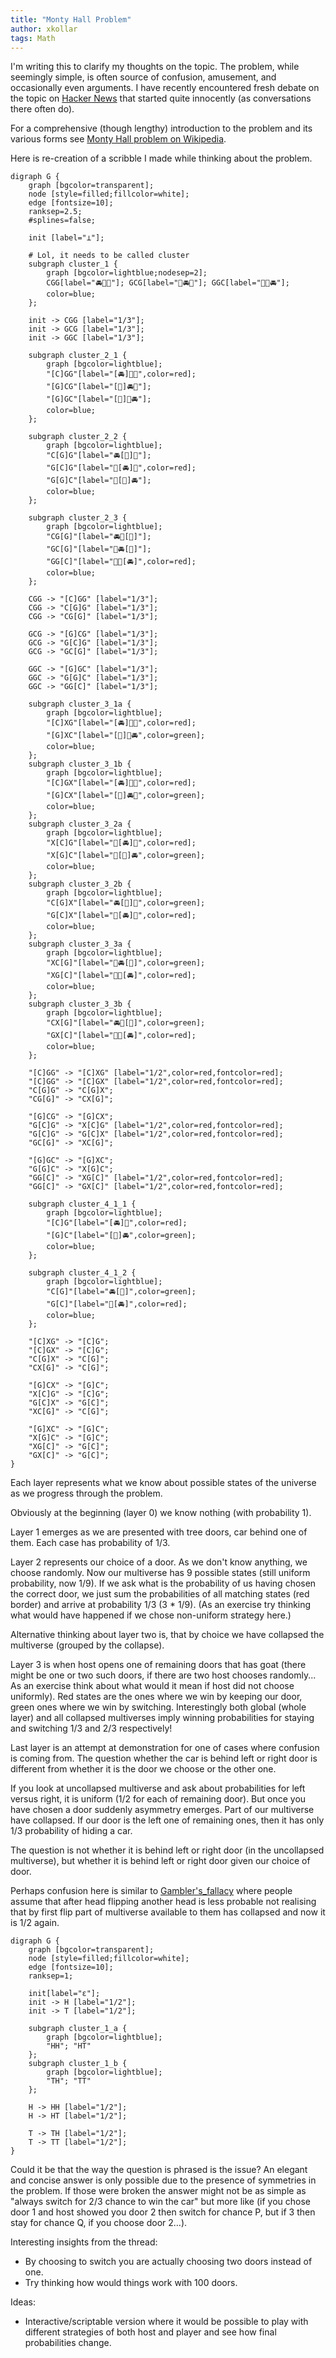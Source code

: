 ```yaml
---
title: "Monty Hall Problem"
author: xkollar
tags: Math
---
```


I'm writing this to clarify my thoughts on the topic. The problem, while
seemingly simple, is often source of confusion, amusement, and occasionally
even arguments. I have recently encountered fresh debate on the topic on
[Hacker News](https://news.ycombinator.com/item?id=37829926) that started
quite innocently (as conversations there often do).

For a comprehensive (though lengthy) introduction to the problem and its
various forms see [Monty Hall problem on
Wikipedia](https://en.wikipedia.org/wiki/Monty_Hall_problem).

Here is re-creation of a scribble I made while thinking about the problem.

~~~ {.dot-render}
digraph G {
    graph [bgcolor=transparent];
    node [style=filled;fillcolor=white];
    edge [fontsize=10];
    ranksep=2.5;
    #splines=false;

    init [label="⊥"];

    # Lol, it needs to be called cluster
    subgraph cluster_1 {
        graph [bgcolor=lightblue;nodesep=2];
        CGG[label="🚘🐐🐐"]; GCG[label="🐐🚘🐐"]; GGC[label="🐐🐐🚘"];
        color=blue;
    };

    init -> CGG [label="1/3"];
    init -> GCG [label="1/3"];
    init -> GGC [label="1/3"];

    subgraph cluster_2_1 {
        graph [bgcolor=lightblue];
        "[C]GG"[label="[🚘]🐐🐐",color=red];
        "[G]CG"[label="[🐐]🚘🐐"];
        "[G]GC"[label="[🐐]🐐🚘"];
        color=blue;
    };

    subgraph cluster_2_2 {
        graph [bgcolor=lightblue];
        "C[G]G"[label="🚘[🐐]🐐"];
        "G[C]G"[label="🐐[🚘]🐐",color=red];
        "G[G]C"[label="🐐[🐐]🚘"];
        color=blue;
    };

    subgraph cluster_2_3 {
        graph [bgcolor=lightblue];
        "CG[G]"[label="🚘🐐[🐐]"];
        "GC[G]"[label="🐐🚘[🐐]"];
        "GG[C]"[label="🐐🐐[🚘]",color=red];
        color=blue;
    };

    CGG -> "[C]GG" [label="1/3"];
    CGG -> "C[G]G" [label="1/3"];
    CGG -> "CG[G]" [label="1/3"];

    GCG -> "[G]CG" [label="1/3"];
    GCG -> "G[C]G" [label="1/3"];
    GCG -> "GC[G]" [label="1/3"];

    GGC -> "[G]GC" [label="1/3"];
    GGC -> "G[G]C" [label="1/3"];
    GGC -> "GG[C]" [label="1/3"];

    subgraph cluster_3_1a {
        graph [bgcolor=lightblue];
        "[C]XG"[label="[🚘]🙅🐐",color=red];
        "[G]XC"[label="[🐐]🙅🚘",color=green];
        color=blue;
    };
    subgraph cluster_3_1b {
        graph [bgcolor=lightblue];
        "[C]GX"[label="[🚘]🐐🙅",color=red];
        "[G]CX"[label="[🐐]🚘🙅",color=green];
        color=blue;
    };
    subgraph cluster_3_2a {
        graph [bgcolor=lightblue];
        "X[C]G"[label="🙅[🚘]🐐",color=red];
        "X[G]C"[label="🙅[🐐]🚘",color=green];
        color=blue;
    };
    subgraph cluster_3_2b {
        graph [bgcolor=lightblue];
        "C[G]X"[label="🚘[🐐]🙅",color=green];
        "G[C]X"[label="🐐[🚘]🙅",color=red];
        color=blue;
    };
    subgraph cluster_3_3a {
        graph [bgcolor=lightblue];
        "XC[G]"[label="🙅🚘[🐐]",color=green];
        "XG[C]"[label="🙅🐐[🚘]",color=red];
        color=blue;
    };
    subgraph cluster_3_3b {
        graph [bgcolor=lightblue];
        "CX[G]"[label="🚘🙅[🐐]",color=green];
        "GX[C]"[label="🐐🙅[🚘]",color=red];
        color=blue;
    };

    "[C]GG" -> "[C]XG" [label="1/2",color=red,fontcolor=red];
    "[C]GG" -> "[C]GX" [label="1/2",color=red,fontcolor=red];
    "C[G]G" -> "C[G]X";
    "CG[G]" -> "CX[G]";

    "[G]CG" -> "[G]CX";
    "G[C]G" -> "X[C]G" [label="1/2",color=red,fontcolor=red];
    "G[C]G" -> "G[C]X" [label="1/2",color=red,fontcolor=red];
    "GC[G]" -> "XC[G]";

    "[G]GC" -> "[G]XC";
    "G[G]C" -> "X[G]C";
    "GG[C]" -> "XG[C]" [label="1/2",color=red,fontcolor=red];
    "GG[C]" -> "GX[C]" [label="1/2",color=red,fontcolor=red];

    subgraph cluster_4_1_1 {
        graph [bgcolor=lightblue];
        "[C]G"[label="[🚘]🐐",color=red];
        "[G]C"[label="[🐐]🚘",color=green];
        color=blue;
    };

    subgraph cluster_4_1_2 {
        graph [bgcolor=lightblue];
        "C[G]"[label="🚘[🐐]",color=green];
        "G[C]"[label="🐐[🚘]",color=red];
        color=blue;
    };

    "[C]XG" -> "[C]G";
    "[C]GX" -> "[C]G";
    "C[G]X" -> "C[G]";
    "CX[G]" -> "C[G]";

    "[G]CX" -> "[G]C";
    "X[C]G" -> "[C]G";
    "G[C]X" -> "G[C]";
    "XC[G]" -> "C[G]";

    "[G]XC" -> "[G]C";
    "X[G]C" -> "[G]C";
    "XG[C]" -> "G[C]";
    "GX[C]" -> "G[C]";
}
~~~

Each layer represents what we know about possible states of the universe
as we progress through the problem.

Obviously at the beginning (layer 0) we know nothing (with probability 1).

Layer 1 emerges as we are presented with tree doors, car behind one of them.
Each case has probability of 1/3.

Layer 2 represents our choice of a door. As we don't know anything, we choose
randomly. Now our multiverse has 9 possible states (still uniform probability,
now 1/9). If we ask what is the probability of us having chosen the correct
door, we just sum the probabilities of all matching states (red border) and
arrive at probability 1/3 (3 * 1/9). (As an exercise try thinking what
would have happened if we chose non-uniform strategy here.)

Alternative thinking about layer two is, that by choice we have collapsed
the multiverse (grouped by the collapse).

Layer 3 is when host opens one of remaining doors that has goat (there might
be one or two such doors, if there are two host chooses randomly... As an
exercise think about what would it mean if host did not choose uniformly). Red
states are the ones where we win by keeping our door, green ones where we win
by switching. Interestingly both global (whole layer) and all collapsed
multiverses imply winning probabilities for staying and switching 1/3 and 2/3
respectively!

Last layer is an attempt at demonstration for one of cases where confusion is
coming from. The question whether the car is behind left or right door is
different from whether it is the door we choose or the other one.

If you look at uncollapsed multiverse and ask about probabilities for left
versus right, it is uniform (1/2 for each of remaining door). But once you
have chosen a door suddenly asymmetry emerges. Part of our multiverse have
collapsed. If our door is the left one of remaining ones, then it has only 1/3
probability of hiding a car.

The question is not whether it is behind left or right door (in the
uncollapsed multiverse), but whether it is behind left or right door given our
choice of door.

Perhaps confusion here is similar to
[Gambler's_fallacy](https://en.wikipedia.org/wiki/Gambler's_fallacy) where
people assume that after head flipping another head is less probable not
realising that by first flip part of multiverse available to them has
collapsed and now it is 1/2 again.

~~~ {.dot-render}
digraph G {
    graph [bgcolor=transparent];
    node [style=filled;fillcolor=white];
    edge [fontsize=10];
    ranksep=1;

    init[label="ε"];
    init -> H [label="1/2"];
    init -> T [label="1/2"];

    subgraph cluster_1_a {
        graph [bgcolor=lightblue];
        "HH"; "HT"
    };
    subgraph cluster_1_b {
        graph [bgcolor=lightblue];
        "TH"; "TT"
    };

    H -> HH [label="1/2"];
    H -> HT [label="1/2"];

    T -> TH [label="1/2"];
    T -> TT [label="1/2"];
}
~~~

Could it be that the way the question is phrased is the issue? An elegant and
concise answer is only possible due to the presence of symmetries in the
problem. If those were broken the answer might not be as simple as "always
switch for 2/3 chance to win the car" but more like (if you chose door 1 and
host showed you door 2 then switch for chance P, but if 3 then stay for chance
Q, if you choose door 2…).

Interesting insights from the thread:

* By choosing to switch you are actually choosing two doors
  instead of one.
* Try thinking how would things work with 100 doors.

Ideas:

* Interactive/scriptable version where it would be possible
  to play with different strategies of both host and player
  and see how final probabilities change.
